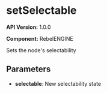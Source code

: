# setSelectable

**API Version:** 1.0.0

**Component:** RebelENGINE

Sets the node's selectability

## Parameters

- **selectable**: New selectability state

